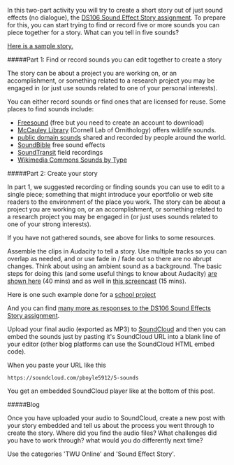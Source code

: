 In this two-part activity you will try to create a short story out of just sound effects (no dialogue), the [DS106 Sound Effect Story assignment](http://assignments.ds106.us/assignments/sound-effects-story/). To prepare for this, you can start trying to find or record five or more sounds you can piece together for a story. What can you tell in five sounds?

[Here is a sample story.](https://soundcloud.com/a_motley92/sound-story)

#####Part 1: Find or record sounds you can edit together to create a story

The story can be about a project you are working on, or an accomplishment, or something related to a research project you may be engaged in (or just use sounds related to one of your personal interests).

You can either record sounds or find ones that are licensed for reuse. Some places to find sounds include:

<ul>
 	<li><a href="http://www.freesound.org/">Freesound</a> (free but you need to create an account to download)</li>
 	<li><a href="http://macaulaylibrary.org/">McCauley Library</a> (Cornell Lab of Ornithology) offers wildlife sounds.</li>
 	<li><a href="http://www.pdsounds.org/">public domain sounds</a> shared and recorded by people around the world.</li>
 	<li><a href="http://soundbible.com/free-sound-effects-1.html">SoundBible</a> free sound effects</li>
 	<li><a href="http://turbulence.org/soundtransit/search/">SoundTransit</a> field recordings</li>
 	<li><a href="http://commons.wikimedia.org/wiki/Category:Sounds_by_type">Wikimedia Commons Sounds by Type</a></li>
</ul>

#####Part 2: Create your story

In part 1, we suggested recording or finding sounds you can use to edit to a single piece; something that might introduce your eportfolio or web site readers to the environment of the place you work.  The story can be about a project you are working on, or an accomplishment, or something related to a research project you may be engaged in (or just uses sounds related to one of your strong interests).

If you have not gathered sounds, see above for links to some resources.

Assemble the clips in Audacity to tell a story. Use multiple tracks so you can overlap as needed, and or use fade in / fade out so there are no abrupt changes. Think about using an ambient sound as a background. The basic steps for doing this (and some useful things to know about Audacity) [are shown here](https://www.youtube.com/watch?v=cTw9ZwL0CTA) (40 mins) and as well in [this screencast](https://www.youtube.com/watch?v=gXfVKSx7WtY) (15 mins).

Here is one such example done for a [school project](https://www.youtube.com/watch?v=7-7eekV9gPc)

And you can find <a href="http://assignments.ds106.us/assignments/sound-effects-story/">many more as responses to the DS106 Sound Effects Story assignment</a>.

Upload your final audio (exported as MP3) to [SoundCloud](http://soundcloud.com) and then you can embed the sounds just by pasting it's SoundCloud URL into a blank line of your editor (other blog platforms can use the SoundCloud HTML embed code). 

When you paste your URL like this

~~~
https://soundcloud.com/pboyle5912/5-sounds
~~~

You get an embedded SoundCloud player like at the bottom of this post.

#####Blog

Once you have uploaded your audio to SoundCloud, create a new post with your story embedded and tell us about the process you went through to create the story. Where did you find the audio files? What challenges did you have to work through? what would you do differently next time?

Use the categories 'TWU Online' and 'Sound Effect Story'.